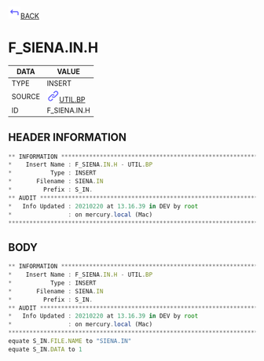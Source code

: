 <img src="../.resources/themes/unicons-line-6563ff/corner-up-left-alt.svg" alt="BACK" width="25" />[BACK](../DOCS/UTIL.BP.md)  
# F_SIENA.IN.H  
|DATA|VALUE|
| --- | --- |
|TYPE|INSERT|
|SOURCE|<img src="../.resources/themes/unicons-line-6563ff/link.svg" alt="UTIL.BP" width="25" />[UTIL.BP](../DOCS/UTIL.BP.md)|
|ID|F_SIENA.IN.H|
    
    
## HEADER INFORMATION  
```javascript
** INFORMATION ****************************************************************
*    Insert Name : F_SIENA.IN.H - UTIL.BP
*           Type : INSERT
*       Filename : SIENA.IN
*         Prefix : S_IN.
** AUDIT **********************************************************************
*   Info Updated : 20210220 at 13.16.39 in DEV by root
*                : on mercury.local (Mac)
*******************************************************************************
```
## BODY  
```javascript
** INFORMATION ****************************************************************
*    Insert Name : F_SIENA.IN.H - UTIL.BP
*           Type : INSERT
*       Filename : SIENA.IN
*         Prefix : S_IN.
** AUDIT **********************************************************************
*   Info Updated : 20210220 at 13.16.39 in DEV by root
*                : on mercury.local (Mac)
*******************************************************************************
equate S_IN.FILE.NAME to "SIENA.IN"
equate S_IN.DATA to 1
```
